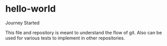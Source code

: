 # hello-world
Journey Started

This file and repository is meant to understand the flow of git.
Also can be used for various tests to implement in other repositories.
